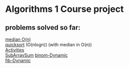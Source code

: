 # Algorithms 1 Course project

## problems solved so far:
[median O(n)]()</br>
[quicksort](https://github.com/Yannnyan/Algor1/blob/main/src/Median.java#:~:text=static%20void-,quick_sort_better,-(int%5B%5D%20array%2C%20int)) (O(nlogn)) (with median in O(n))</br>
[Activities](https://github.com/Yannnyan/Algor1/blob/main/src/GreedyAlgor/Activities_Problem.java#:~:text=public%20class-,Activities_Problem,-%7B)</br>
[SubArraySum]()
[binom-Dynamic]()</br>
[fib-Dynamic]()</br>




